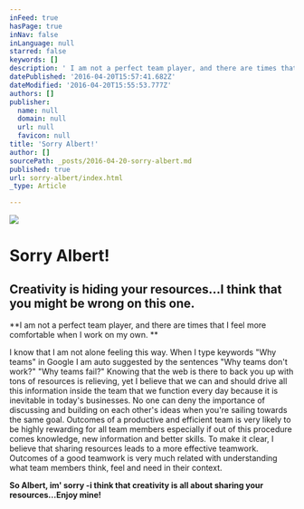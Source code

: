 ```yaml
---
inFeed: true
hasPage: true
inNav: false
inLanguage: null
starred: false
keywords: []
description: ' I am not a perfect team player, and there are times that I feel more comfortable when I work on my own. '
datePublished: '2016-04-20T15:57:41.682Z'
dateModified: '2016-04-20T15:55:53.777Z'
authors: []
publisher:
  name: null
  domain: null
  url: null
  favicon: null
title: 'Sorry Albert!'
author: []
sourcePath: _posts/2016-04-20-sorry-albert.md
published: true
url: sorry-albert/index.html
_type: Article

---
```

![](https://the-grid-user-content.s3-us-west-2.amazonaws.com/7b822521-0de5-4333-81ac-fceecc275055.jpg)

# Sorry Albert!

## Creativity is hiding your resources...I think that you might be wrong on this one.

**I am not a perfect team player, and there are times that I feel more comfortable when I work on my own. **

I know that I am not alone feeling this way. When I type keywords "Why teams" in Google I am auto suggested by the sentences "Why teams don't work?" "Why teams fail?" Knowing that the web is there to back you up with tons of resources is relieving, yet I believe that we can and should drive all this information inside the team that we function every day because it is inevitable in today's businesses. No one can deny the importance of discussing and building on each other's ideas when you're sailing towards the same goal. Outcomes of a productive and efficient team is very likely to be highly rewarding for all team members especially if out of this procedure comes knowledge, new information and better skills. To make it clear, I believe that sharing resources leads to a more effective teamwork. Outcomes of a good teamwork is very much related with understanding what team members think, feel and need in their context. 

**So Albert, im' sorry -i think that creativity is all about sharing your resources...Enjoy mine!**